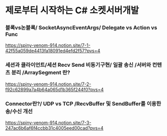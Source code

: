 # 제로부터 시작하는 C# 소켓서버개발 

### 블록vs논블록/ SocketAsyncEventArgs/ Delegate vs Action vs Func 
https://spiny-venom-914.notion.site/7-1-42f55a059de4413fa18091ed4efd2f57?pvs=4

### 세션과 클라이언트/세션 Recv Send 비동기구현/ 일괄 송신 /서버와 컨텐츠 분리 /ArraySegment 란?  
https://spiny-venom-914.notion.site/7-2-f92c62899a7a4b64a065d1b365f244f0?pvs=4

### Connector란?/ UDP vs TCP /RecvBuffer 및 SendBuffer를 이용한 송/수신 개선 
https://spiny-venom-914.notion.site/7-3-247ac6b6af6f4ccbb31c4005eed00cad?pvs=4
